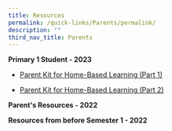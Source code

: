 ```yaml
---
title: Resources
permalink: /quick-links/Parents/permalink/
description: ""
third_nav_title: Parents
---
```

**Primary 1 Student - 2023**<br>
*   [Parent Kit for Home-Based Learning&nbsp;(Part 1)](/files/resource-kit---hbl-(part-1).pdf)

*   [Parent Kit for Home-Based Learning&nbsp;(Part 2)](/files/Resource%20Kit%20-%20HBL%20(Part%202).pdf)

**Parent's Resources - 2022**<br>


**Resources from before Semester 1 - 2022**<br>
